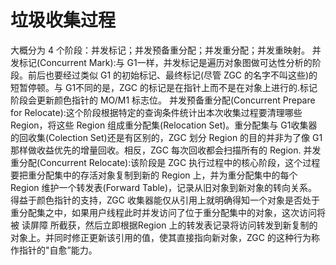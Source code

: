 

# 垃圾收集过程
大概分为 4 个阶段：并发标记；并发预备重分配；并发重分配；并发重映射。
并发标记(Concurrent Mark):与 G1一样，并发标记是遍历对象图做可达性分析的阶段。前后也要经过类似 G1 的初始标记、最终标记(尽管 ZGC 的名字不叫这些)的短暂停顿。与 G1不同的是，ZGC 的标记是在指针上而不是在对象上进行的.标记阶段会更新颜色指针的 MO/M1 标志位。
并发预备重分配(Concurrent Prepare for Relocate):这个阶段根据特定的查询条件统计出本次收集过程要清理哪些Region，将这些 Region 组成重分配集(Relocation Set)。重分配集与 G1收集器的回收集(Colection Set)还是有区别的，ZGC 划分 Region 的目的并非为了像 G1 那样做收益优先的增量回收。相反，ZGC 每次回收都会扫描所有的
Region.
并发重分配(Concurrent Relocate):该阶段是 ZGC 执行过程中的核心阶段，这个过程要把重分配集中的存活对象复制到新的 Region 上，并为重分配集中的每个 Region 维护一个转发表(Forward Table)，记录从旧对象到新对象的转向关系。得益于颜色指针的支持，ZGC 收集器能仅从引用上就明确得知一个对象是否处于重分配集之中，如果用户线程此时并发访问了位于重分配集中的对象，这次访问将被 读屏障 所截获，然后立即根据Region 上的转发表记录将访问转发到新复制的对象上。并同时修正更新该引用的值，使其直接指向新对象，ZGC 的这种行为称作指针的"自愈”能力。